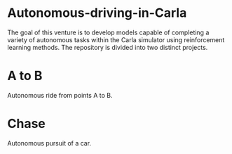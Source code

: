 # Autonomous-driving-in-Carla
The goal of this venture is to develop models capable of completing a variety of autonomous tasks within the Carla simulator using reinforcement learning methods. The repository is divided into two distinct projects.

# A to B
Autonomous ride from points A to B.

# Chase
Autonomous pursuit of a car.

